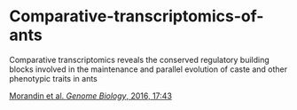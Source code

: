 # Comparative-transcriptomics-of-ants
 Comparative transcriptomics reveals the conserved regulatory building blocks involved in the maintenance and parallel evolution of caste and other phenotypic traits in ants

[Morandin et al. *Genome Biology*, 2016, 17:43](https://genomebiology.biomedcentral.com/articles/10.1186/s13059-016-0902-7)

